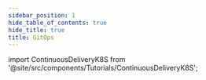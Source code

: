 ```yaml
---
sidebar_position: 1
hide_table_of_contents: true
hide_title: true
title: GitOps
---
```


<!-- # CD K8S -->

<!-- Custom component -->

import ContinuousDeliveryK8S from '@site/src/components/Tutorials/ContinuousDeliveryK8S';

<ContinuousDeliveryK8S />
